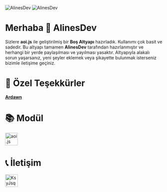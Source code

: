 ![AlinesDev](https://i.imgur.com/XSA5Jmu.jpeg)
![AlinesDev](https://i.imgur.com/My5Ny8d.png)
# Merhaba 👋 AlinesDev
Sizlere **aoi.js** ile geliştirilmiş bir **Boş Altyapı** hazırladık. Kullanımı çok basit ve sadedir. Bu altyapı tamamen **AlinesDev** tarafından hazırlanmıştır ve herhangi bir yerde paylaşılması ve yayılması yasaktır. Altyapıyla alakalı sorun yaşarsanız, yeni şeyler eklemek veya şikayette bulunmak isterseniz bizimle iletişime geçiniz.

# 🎉 **Özel Teşekkürler**

**[Ardawn](https://github.com/ardawn9)**

# 📚 Modül
<p align="left"> <a href="https://aoi.js.org/" target="_blank" rel="noreferrer"> <img src="https://avatars.githubusercontent.com/u/83202021?s=200&v=4" alt="aoi.js" width="40" height="40"/> </a>
</p>

# 📞 İletişim
<p align="left">
<a href="https://discord.gg/KsyJsquuyC" target="blank"><img align="center" src="https://www.svgrepo.com/show/353655/discord-icon.svg" alt="KsyJsquuyC" height="40" width="40" /></a>
</p>
